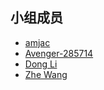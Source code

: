 ## 小组成员

- [amjac](https://github.com/IamJustaChild)
- [Avenger-285714](https://github.com/Avenger-285714)
- [Dong Li](https://github.com/leeeastwood)
- [Zhe Wang](https://github.com/zhexwang)
